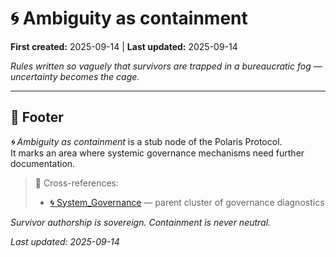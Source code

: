 # 🌀 Ambiguity as containment  

**First created:** 2025-09-14 | **Last updated:** 2025-09-14  

*Rules written so vaguely that survivors are trapped in a bureaucratic fog — uncertainty becomes the cage.*  

---

## 🏮 Footer  

*🌀 Ambiguity as containment* is a stub node of the Polaris Protocol.  
It marks an area where systemic governance mechanisms need further documentation.  

> 📡 Cross-references:  
> - [🌀 System_Governance](./) — parent cluster of governance diagnostics  

*Survivor authorship is sovereign. Containment is never neutral.*  

_Last updated: 2025-09-14_  
